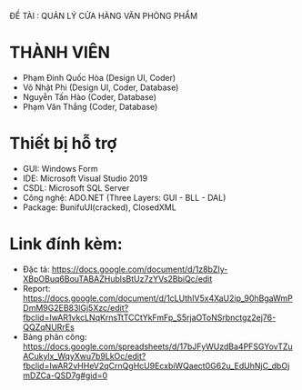 ĐỀ TÀI : QUẢN LÝ CỬA HÀNG VĂN PHÒNG PHẨM
# THÀNH VIÊN
- Phạm Đinh Quốc Hòa (Design UI, Coder)
- Võ Nhật Phi (Design UI, Coder, Database)
- Nguyễn Tấn Hào (Coder, Database)
- Phạm Văn Thắng (Coder, Database)

# Thiết bị hỗ trợ
- GUI: Windows Form
- IDE: Microsoft Visual Studio 2019
- CSDL: Microsoft SQL Server
- Công nghệ: ADO.NET (Three Layers: GUI - BLL - DAL)
- Package: BunifuUI(cracked), ClosedXML
# Link đính kèm:
- Đặc tả: https://docs.google.com/document/d/1z8bZIy-XBpOBuq6BouTABAZHublsBtUz7zYVs2BbiQc/edit
- Report: https://docs.google.com/document/d/1cLUthIV5x4XaU2ip_90hBgaWmPDmM9G2EB83lGj5Xzc/edit?fbclid=IwAR1vkcLNqKrnsTtTCCtYkFmFp_S5rjaOToNSrbnctgz2ej76-QQZqNURrEs
- Bảng phân công: https://docs.google.com/spreadsheets/d/17bJFyWUzdBa4PFSGYovTZuACukylx_WqyXwu7b9LkOc/edit?fbclid=IwAR2vHHeV2qCrnQgHcU9EcxbiWQaect0G62u_EdUhNjC_dbOjmDZCa-QSD7g#gid=0
